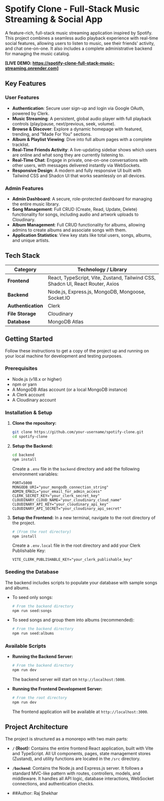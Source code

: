 # Spotify Clone - Full-Stack Music Streaming & Social App

A feature-rich, full-stack music streaming application inspired by Spotify. This project combines a seamless audio playback experience with real-time social features, allowing users to listen to music, see their friends' activity, and chat one-on-one. It also includes a complete administrative backend for managing the music catalog.

**[LIVE DEMO: https://spotify-clone-full-stack-music-streaming.onrender.com]**

## Key Features

### User Features

  * **Authentication**: Secure user sign-up and login via Google OAuth, powered by Clerk.
  * **Music Streaming**: A persistent, global audio player with full playback controls (play/pause, next/previous, seek, volume).
  * **Browse & Discover**: Explore a dynamic homepage with featured, trending, and "Made For You" sections.
  * **Album & Playlist Viewing**: Dive into full album pages with a complete tracklist.
  * **Real-Time Friends Activity**: A live-updating sidebar shows which users are online and what song they are currently listening to.
  * **Real-Time Chat**: Engage in private, one-on-one conversations with other users, with messages delivered instantly via WebSockets.
  * **Responsive Design**: A modern and fully responsive UI built with Tailwind CSS and Shadcn UI that works seamlessly on all devices.

### Admin Features

  * **Admin Dashboard**: A secure, role-protected dashboard for managing the entire music library.
  * **Song Management**: Full CRUD (Create, Read, Update, Delete) functionality for songs, including audio and artwork uploads to Cloudinary.
  * **Album Management**: Full CRUD functionality for albums, allowing admins to create albums and associate songs with them.
  * **Application Statistics**: View key stats like total users, songs, albums, and unique artists.

## Tech Stack

| Category          | Technology / Library                                                                                   |
| ----------------- | ------------------------------------------------------------------------------------------------------ |
| **Frontend** | React, TypeScript, Vite, Zustand, Tailwind CSS, Shadcn UI, React Router, Axios                         |
| **Backend** | Node.js, Express.js, MongoDB, Mongoose, Socket.IO                                                      |
| **Authentication**| Clerk                                                                                                  |
| **File Storage** | Cloudinary                                                                                             |
| **Database** | MongoDB Atlas                                                                                          |

## Getting Started

Follow these instructions to get a copy of the project up and running on your local machine for development and testing purposes.

### Prerequisites

  * Node.js (v18.x or higher)
  * npm or yarn
  * A MongoDB Atlas account (or a local MongoDB instance)
  * A Clerk account
  * A Cloudinary account

### Installation & Setup

1.  **Clone the repository:**

    ```bash
    git clone https://github.com/your-username/spotify-clone.git
    cd spotify-clone
    ```

2.  **Setup the Backend:**

    ```bash
    cd backend
    npm install
    ```

    Create a `.env` file in the `backend` directory and add the following environment variables:

    ```env
    PORT=5000
    MONGODB_URI="your_mongodb_connection_string"
    ADMIN_EMAIL="your_email_for_admin_access"
    CLERK_SECRET_KEY="your_clerk_secret_key"
    CLOUDINARY_CLOUD_NAME="your_cloudinary_cloud_name"
    CLOUDINARY_API_KEY="your_cloudinary_api_key"
    CLOUDINARY_API_SECRET="your_cloudinary_api_secret"
    ```

3.  **Setup the Frontend:**
    In a new terminal, navigate to the root directory of the project.

    ```bash
    # (From the root directory)
    npm install
    ```

    Create a `.env.local` file in the root directory and add your Clerk Publishable Key:

    ```env
    VITE_CLERK_PUBLISHABLE_KEY="your_clerk_publishable_key"
    ```

### Seeding the Database

The backend includes scripts to populate your database with sample songs and albums.

  * To seed only songs:
    ```bash
    # From the backend directory
    npm run seed:songs
    ```
  * To seed songs and group them into albums (recommended):
    ```bash
    # From the backend directory
    npm run seed:albums
    ```

### Available Scripts

  * **Running the Backend Server:**

    ```bash
    # From the backend directory
    npm run dev
    ```

    The backend server will start on `http://localhost:5000`.

  * **Running the Frontend Development Server:**

    ```bash
    # From the root directory
    npm run dev
    ```

    The frontend application will be available at `http://localhost:3000`.

## Project Architecture

The project is structured as a monorepo with two main parts:

  * **`/` (Root):** Contains the entire frontend React application, built with Vite and TypeScript. All UI components, pages, state management stores (Zustand), and utility functions are located in the `/src` directory.
  * **`/backend`:** Contains the Node.js and Express.js server. It follows a standard MVC-like pattern with routes, controllers, models, and middleware. It handles all API logic, database interactions, WebSocket connections, and authentication checks.

  * ##Author: Raj Shekhar
